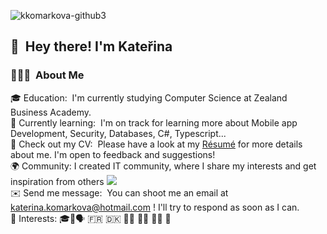 ![kkomarkova-github3](https://user-images.githubusercontent.com/58290791/107948198-d0ddbb00-6f93-11eb-84fb-dcd8853ccdbc.png)
## 👋 &nbsp;Hey there! I'm Kateřina

### 👨🏻‍💻 &nbsp;About Me
🎓 Education: &nbsp;I'm currently studying Computer Science at Zealand Business Academy. </br>
🌱 Currently learning: &nbsp;I'm on track for learning more about Mobile app Development, Security, Databases, C#, Typescript... </br>
📄 Check out my CV: &nbsp;Please have a look at my [Résumé](https://docdro.id/rkN7ds5) for more details about me. I'm open to feedback and suggestions!</br>
🌍 Community: I created IT community, where I share my interests and get inspiration from others
<a href="https://www.instagram.com/kattycode/"><img src="https://img.shields.io/badge/-@kattycode-E4405F?style=flat-square&logo=Instagram&logoColor=white"/></a> </br>
✉️ Send me message: &nbsp;You can shoot me an email at katerina.komarkova@hotmail.com ! I'll try to respond as soon as I can. </br>
💜 Interests: 🎓💬🗣️ :fr: 🇩🇰 👩‍🍳 🏃‍♀️ 🏋️‍♀️  🏓 




<!--
**kkomarkova/kkomarkova** is a ✨ _special_ ✨ repository because its `README.md` (this file) appears on your GitHub profile.

Here are some ideas to get you started:

- 🔭 I’m currently working on ...
- 🌱 I’m currently learning ...
- 👯 I’m looking to collaborate on ...
- 🤔 I’m looking for help with ...
- 💬 Ask me about ...
- 📫 How to reach me: ...
- 😄 Pronouns: ...
- ⚡ Fun fact: ...
-->
